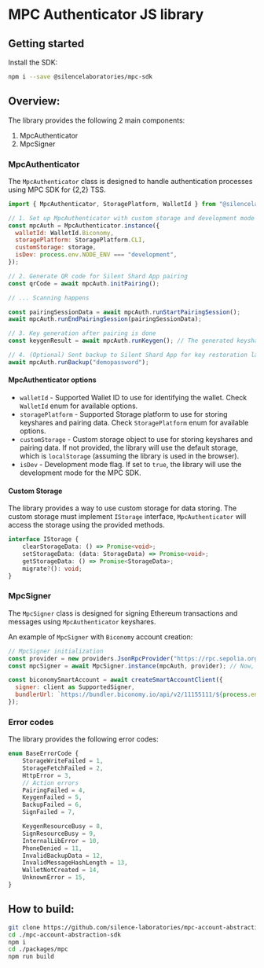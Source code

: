 # MPC Authenticator JS library

## Getting started

Install the SDK:

```sh
npm i --save @silencelaboratories/mpc-sdk
```

## Overview:

The library provides the following 2 main components:

1. MpcAuthenticator
2. MpcSigner

### MpcAuthenticator

The `MpcAuthenticator` class is designed to handle authentication processes using MPC SDK for {2,2} TSS.


```javascript
import { MpcAuthenticator, StoragePlatform, WalletId } from "@silencelaboratories/mpc-sdk";

// 1. Set up MpcAuthenticator with custom storage and development mode
const mpcAuth = MpcAuthenticator.instance({
  walletId: WalletId.Biconomy,
  storagePlatform: StoragePlatform.CLI,
  customStorage: storage,
  isDev: process.env.NODE_ENV === "development",
});

// 2. Generate QR code for Silent Shard App pairing
const qrCode = await mpcAuth.initPairing();

// ... Scanning happens

const pairingSessionData = await mpcAuth.runStartPairingSession();
await mpcAuth.runEndPairingSession(pairingSessionData);

// 3. Key generation after pairing is done
const keygenResult = await mpcAuth.runKeygen(); // The generated keyshares will be stored to do signing later

// 4. (Optional) Sent backup to Silent Shard App for key restoration later
await mpcAuth.runBackup("demopassword"); 
```

#### MpcAuthenticator options

- `walletId` - Supported Wallet ID to use for identifying the wallet. Check `WalletId` enum for available options.
- `storagePlatform` - Supported Storage platform to use for storing keyshares and pairing data. Check `StoragePlatform` enum for available options.
- `customStorage` - Custom storage object to use for storing keyshares and pairing data. If not provided, the library will use the default storage, which is `localStorage` (assuming the library is used in the browser).
- `isDev` - Development mode flag. If set to `true`, the library will use the development mode for the MPC SDK.

#### Custom Storage

The library provides a way to use custom storage for data storing. The custom storage must implement `IStorage` interface, `MpcAuthenticator` will access the storage using the provided methods.

```typescript
interface IStorage {
	clearStorageData: () => Promise<void>;
	setStorageData: (data: StorageData) => Promise<void>;
	getStorageData: () => Promise<StorageData>;
	migrate?(): void;
}
```

### MpcSigner

The `MpcSigner` class is designed for signing Ethereum transactions and messages using `MpcAuthenticator` keyshares.

An example of `MpcSigner` with `Biconomy` account creation:

```javascript
// MpcSigner initialization
const provider = new providers.JsonRpcProvider("https://rpc.sepolia.org");
const mpcSigner = await MpcSigner.instance(mpcAuth, provider); // Now, mpcSigner could be used to sign ETH transactions

const biconomySmartAccount = await createSmartAccountClient({
  signer: client as SupportedSigner,
  bundlerUrl: `https://bundler.biconomy.io/api/v2/11155111/${process.env.API_KEY}`,
});
```

### Error codes

The library provides the following error codes:

```typescript
enum BaseErrorCode {
	StorageWriteFailed = 1,
	StorageFetchFailed = 2,
	HttpError = 3,
	// Action errors
	PairingFailed = 4,
	KeygenFailed = 5,
	BackupFailed = 6,
	SignFailed = 7,

	KeygenResourceBusy = 8,
	SignResourceBusy = 9,
	InternalLibError = 10,
	PhoneDenied = 11,
	InvalidBackupData = 12,
	InvalidMessageHashLength = 13,
	WalletNotCreated = 14,
	UnknownError = 15,
}
```


## How to build:

```bash
git clone https://github.com/silence-laboratories/mpc-account-abstraction-sdk.git
cd ./mpc-account-abstraction-sdk
npm i
cd ./packages/mpc
npm run build
```
